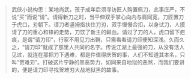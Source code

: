 
> 武侠小说构思：某地尚武，孩子成年后须寻访匠人购置佩刀，此事庄严，不说“买”而说“请”。请得新刀之时，当平伸双手掌心向内与肩同宽，刀匠置刀于虎口，刃朝下。请刀者竖拇指扶住刀刃，双手慢慢合扣，以身试刀，人摸请了刀的重心和锋的走势，刀饮了新主的鲜血。请过了刀的人，虎口留下疤痕，是谓“请刀印”，行家不用见刀出鞘，只需看看请刀印便知深浅。久而久之，“请刀印”就成了那里人共同的名字。传说江湖上最强的刀，从没有活人见过，就连在那把刀下遇难，都是件值得庆贺的事，人们不知道其本名，只叫“贺难刃”。打破这片宁静的黑恶势力，如同来自地狱的恶煞，而我们要讲的，便是请刀印寻找贺难刃大战地狱黑的故事。

